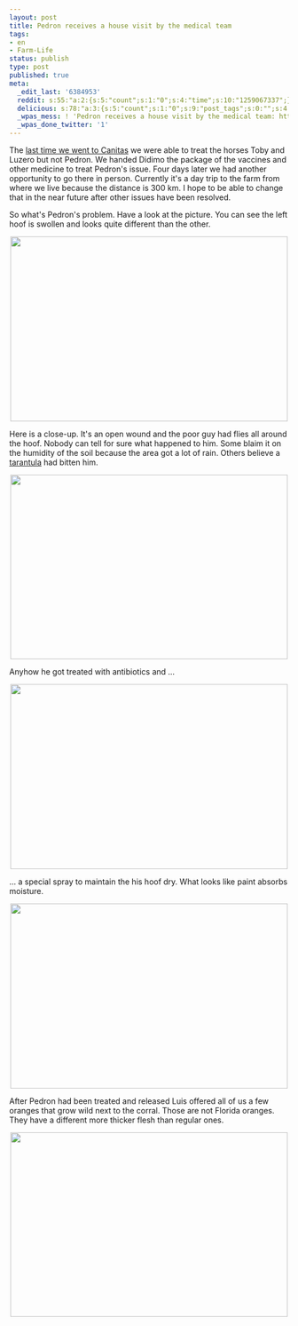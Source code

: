 ```yaml
---
layout: post
title: Pedron receives a house visit by the medical team
tags:
- en
- Farm-Life
status: publish
type: post
published: true
meta:
  _edit_last: '6384953'
  reddit: s:55:"a:2:{s:5:"count";s:1:"0";s:4:"time";s:10:"1259067337";}";
  delicious: s:78:"a:3:{s:5:"count";s:1:"0";s:9:"post_tags";s:0:"";s:4:"time";s:10:"1259067336";}";
  _wpas_mess: ! 'Pedron receives a house visit by the medical team: http://wp.me/ppKYC-2Q'
  _wpas_done_twitter: '1'
---
```

The <a href="http://rainforestfinca.wordpress.com/2009/11/02/vaccines-for-our-horses/">last time we went to Canitas</a> we were able to treat the horses Toby and Luzero but not Pedron. We handed Didimo the package of the vaccines and other medicine to treat Pedron's issue. Four days later we had another opportunity to go there in person. Currently it's a day trip to the farm from where we live because the distance is 300 km. I hope to be able to change that in the near future after other issues have been resolved.

So what's Pedron's problem. Have a look at the picture. You can see the left hoof is swollen and looks quite different than the other.

<a href="http://www.flickr.com/photos/34665899@N00/4069382604" title="View '' on Flickr.com"><div style="text-align:center;"><img src="http://farm4.static.flickr.com/3513/4069382604_00d55a5f46.jpg" alt="" border="0" width="500" height="333" /></div></a>

Here is a close-up. It's an open wound and the poor guy had flies all around the hoof. Nobody can tell for sure what happened to him. Some blaim it on the humidity of the soil because the area got a lot of rain. Others believe a <a href="http://en.wikipedia.org/wiki/Tarantula">tarantula</a> had bitten him.

<a href="http://www.flickr.com/photos/34665899@N00/4068623997" title="View '' on Flickr.com"><div style="text-align:center;"><img src="http://farm3.static.flickr.com/2492/4068623997_5a6e29735c.jpg" alt="" border="0" width="500" height="332" /></div></a>

Anyhow he got treated with antibiotics and ...

<a href="http://www.flickr.com/photos/34665899@N00/4068619349" title="View '' on Flickr.com"><div style="text-align:center;"><img src="http://farm3.static.flickr.com/2521/4068619349_9f2c0bb37d.jpg" alt="" border="0" width="500" height="333" /></div></a>

... a special spray to maintain the his hoof dry. What looks like paint absorbs moisture.

<a href="http://www.flickr.com/photos/34665899@N00/4069371588" title="View '' on Flickr.com"><div style="text-align:center;"><img src="http://farm3.static.flickr.com/2496/4069371588_fb78e1f60e.jpg" alt="" border="0" width="500" height="333" /></div></a>

After Pedron had been treated and released Luis offered all of us a few oranges that grow wild next to the corral. Those are not Florida oranges. They have a different more thicker flesh than regular ones.

<a href="http://www.flickr.com/photos/34665899@N00/4069376362" title="View '' on Flickr.com"><div style="text-align:center;"><img src="http://farm4.static.flickr.com/3525/4069376362_68a8c4b2c6.jpg" alt="" border="0" width="500" height="332" /></div></a>
